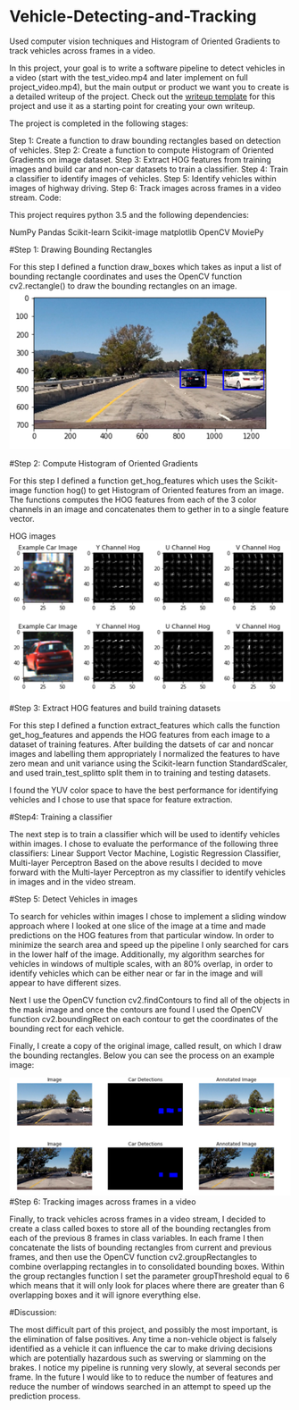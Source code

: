 # Vehicle-Detecting-and-Tracking
Used computer vision techniques and Histogram of Oriented Gradients to track vehicles across frames in a video.

In this project, your goal is to write a software pipeline to detect vehicles in a video (start with the test_video.mp4 and later implement on full project_video.mp4), but the main output or product we want you to create is a detailed writeup of the project.  Check out the [writeup template](https://github.com/udacity/CarND-Vehicle-Detection/blob/master/writeup_template.md) for this project and use it as a starting point for creating your own writeup.  


The project is completed in the following stages:

Step 1: Create a function to draw bounding rectangles based on detection of vehicles.
Step 2: Create a function to compute Histogram of Oriented Gradients on image dataset.
Step 3: Extract HOG features from training images and build car and non-car datasets to train a classifier.
Step 4: Train a classifier to identify images of vehicles.
Step 5: Identify vehicles within images of highway driving.
Step 6: Track images across frames in a video stream.
Code:

This project requires python 3.5 and the following dependencies:

NumPy
Pandas
Scikit-learn
Scikit-image
matplotlib
OpenCV
MoviePy

#Step 1: Drawing Bounding Rectangles

For this step I defined a function draw_boxes which takes as input a list of bounding rectangle coordinates and uses the OpenCV function cv2.rectangle() to draw the bounding rectangles on an image.
![alt tag](https://github.com/RSavage2/Vehicle-Detecting-and-Tracking/blob/master/Screen%20Shot%202017-03-10%20at%208.11.28%20PM.png)

#Step 2: Compute Histogram of Oriented Gradients

For this step I defined a function get_hog_features which uses the Scikit-image function hog() to get Histogram of Oriented features from an image. The functions computes the HOG features from each of the 3 color channels in an image and concatenates them to gether in to a single feature vector.

HOG images
![alt tag](https://github.com/RSavage2/Vehicle-Detecting-and-Tracking/blob/master/Screen%20Shot%202017-03-10%20at%208.11.46%20PM.png)
#Step 3: Extract HOG features and build training datasets

For this step I defined a function extract_features which calls the function get_hog_features and appends the HOG features from each image to a dataset of training features. After building the datsets of car and noncar images and labelling them appropriately I normalized the features to have zero mean and unit variance using the Scikit-learn function StandardScaler, and used train_test_splitto split them in to training and testing datasets.

I found the YUV color space to have the best performance for identifying vehicles and I chose to use that space for feature extraction.

#Step4: Training a classifier

The next step is to train a classifier which will be used to identify vehicles within images. I chose to evaluate the performance of the following three classifiers: Linear Support Vector Machine, Logistic Regression Classifier, Multi-layer Perceptron
Based on the above results I decided to move forward with the Multi-layer Perceptron as my classifier to identify vehicles in images and in the video stream. 

#Step 5: Detect Vehicles in images

To search for vehicles within images I chose to implement a sliding window approach where I looked at one slice of the image at a time and made predictions on the HOG features from that particular window. In order to minimize the search area and speed up the pipeline I only searched for cars in the lower half of the image. Additionally, my algorithm searches for vehicles in windows of multiple scales, with an 80% overlap, in order to identify vehicles which can be either near or far in the image and will appear to have different sizes.

Next I use the OpenCV function cv2.findContours to find all of the objects in the mask image and once the contours are found I used the OpenCV function cv2.boundingRect on each contour to get the coordinates of the bounding rect for each vehicle.

Finally, I create a copy of the original image, called result, on which I draw the bounding rectangles. Below you can see the process on an example image:

![alt tag](https://github.com/RSavage2/Vehicle-Detecting-and-Tracking/blob/master/Screen%20Shot%202017-03-10%20at%208.12.28%20PM.png)
#Step 6: Tracking images across frames in a video

Finally, to track vehicles across frames in a video stream, I decided to create a class called boxes to store all of the bounding rectangles from each of the previous 8 frames in class variables. In each frame I then concatenate the lists of bounding rectangles from current and previous frames, and then use the OpenCV function cv2.groupRectangles to combine overlapping rectangles in to consolidated bounding boxes. Within the group rectangles function I set the parameter groupThreshold equal to 6 which means that it will only look for places where there are greater than 6 overlapping boxes and it will ignore everything else.



#Discussion:

The most difficult part of this project, and possibly the most important, is the elimination of false positives. Any time a non-vehicle object is falsely identified as a vehicle it can influence the car to make driving decisions which are potentially hazardous such as swerving or slamming on the brakes.
I notice my pipeline is running very slowly, at several seconds per frame.  In the future I would like to to reduce the number of features and reduce the number of windows searched in an attempt to speed up the prediction process.
